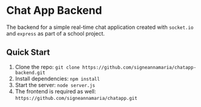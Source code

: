 # Chat App Backend

The backend for a simple real-time chat application created with `socket.io` and
`express` as part of a school project.

## Quick Start

1. Clone the repo:
   `git clone https://github.com/signeannamaria/chatapp-backend.git`
2. Install dependencies: `npm install`
3. Start the server: `node server.js`
4. The frontend is required as well:
   `https://github.com/signeannamaria/chatapp.git`
